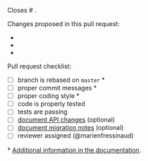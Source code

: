 Closes # .

Changes proposed in this pull request:

-
-
-

Pull request checklist:

- [ ] branch is rebased on `master` \*
- [ ] proper commit messages \*
- [ ] proper coding style \*
- [ ] code is properly tested
- [ ] tests are passing
- [ ] [document API changes](https://github.com/marienfressinaud/lessy/tree/master/docs/api) (optional)
- [ ] [document migration notes](https://github.com/marienfressinaud/lessy/blob/master/CHANGELOG.md) (optional)
- [ ] reviewer assigned (@marienfressinaud)

\* [Additional information in the documentation](https://github.com/marienfressinaud/lessy/tree/master/docs/pull_request.md).
